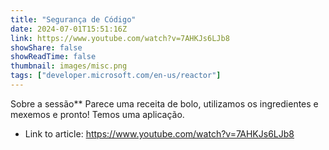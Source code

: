 ```yaml
---
title: "Segurança de Código"
date: 2024-07-01T15:51:16Z
link: https://www.youtube.com/watch?v=7AHKJs6LJb8
showShare: false
showReadTime: false
thumbnail: images/misc.png
tags: ["developer.microsoft.com/en-us/reactor"]
---
```

Sobre a sessão** Parece uma receita de bolo, utilizamos os ingredientes e mexemos e pronto! Temos uma aplicação.

- Link to article: https://www.youtube.com/watch?v=7AHKJs6LJb8